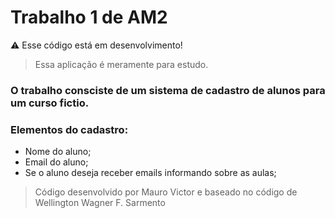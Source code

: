 # Trabalho 1 de AM2 

⚠️ Esse código está em desenvolvimento!
> Essa aplicação é meramente para estudo.

### O trabalho consciste de um sistema de cadastro de alunos para um curso fictio.

### Elementos do cadastro:
- Nome do aluno;
- Email do aluno;
- Se o aluno deseja receber emails informando sobre as aulas;

> Código desenvolvido por Mauro Victor e baseado no código de Wellington Wagner F. Sarmento

